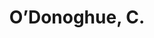 ---
# Display name
title: O’Donoghue, C.

# Is this the primary user of the site?
superuser: false

# Highlight the author in author lists? (true/false)
highlight_name: false
---